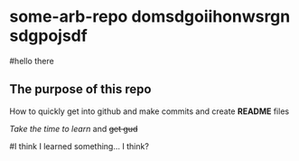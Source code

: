 # some-arb-repo domsdgoiihonwsrgn sdgpojsdf 
#hello there

## The purpose of this repo

How to quickly get into github and make commits and create **README** files

*Take the time to learn* and ~~get gud~~

#I think I learned something... I think?
